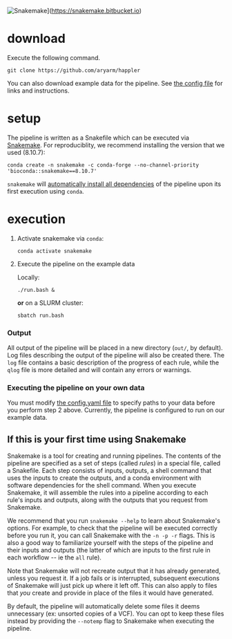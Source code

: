 ![Snakemake](https://img.shields.io/badge/snakemake-�~I�8.10.7-brightgreen.svg?style=flat-square)](https://snakemake.bitbucket.io)

# download
Execute the following command.
```
git clone https://github.com/aryarm/happler
```
You can also download example data for the pipeline. See [the config file](config/config.yml) for links and instructions.

# setup
The pipeline is written as a Snakefile which can be executed via [Snakemake](https://snakemake.readthedocs.io). For reproduciblity, we recommend installing the version that we used (8.10.7):
```
conda create -n snakemake -c conda-forge --no-channel-priority 'bioconda::snakemake==8.10.7'
```
`snakemake` will [automatically install all dependencies](https://snakemake.readthedocs.io/en/stable/snakefiles/deployment.html#integrated-package-management) of the pipeline upon its first execution using `conda`.

# execution
1. Activate snakemake via `conda`:
    ```
    conda activate snakemake
    ```
2. Execute the pipeline on the example data

    Locally:
    ```
    ./run.bash &
    ```
    __or__ on a SLURM cluster:
    ```
    sbatch run.bash
    ```
### Output
All output of the pipeline will be placed in a new directory (`out/`, by default).
Log files describing the output of the pipeline will also be created there. The `log` file contains a basic description of the progress of each rule, while the `qlog` file is more detailed and will contain any errors or warnings.

### Executing the pipeline on your own data
You must modify [the config.yaml file](config/config.yml) to specify paths to your data before you perform step 2 above. Currently, the pipeline is configured to run on our example data.

## If this is your first time using Snakemake
Snakemake is a tool for creating and running pipelines. The contents of the pipeline are specified as a set of steps (called _rules_) in a special file, called a Snakefile. Each step consists of inputs, outputs, a shell command that uses the inputs to create the outputs, and a conda environment with software dependencies for the shell command. When you execute Snakemake, it will assemble the rules into a pipeline according to each rule's inputs and outputs, along with the outputs that you request from Snakemake.

We recommend that you run `snakemake --help` to learn about Snakemake's options. For example, to check that the pipeline will be executed correctly before you run it, you can call Snakemake with the `-n -p -r` flags. This is also a good way to familiarize yourself with the steps of the pipeline and their inputs and outputs (the latter of which are inputs to the first rule in each workflow -- ie the `all` rule).

Note that Snakemake will not recreate output that it has already generated, unless you request it. If a job fails or is interrupted, subsequent executions of Snakemake will just pick up where it left off. This can also apply to files that *you* create and provide in place of the files it would have generated.

By default, the pipeline will automatically delete some files it deems unnecessary (ex: unsorted copies of a VCF). You can opt to keep these files instead by providing the `--notemp` flag to Snakemake when executing the pipeline.


